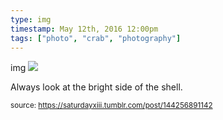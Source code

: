 ```yaml
---
type: img
timestamp: May 12th, 2016 12:00pm
tags: ["photo", "crab", "photography"]
---
```

img
<img src="https://saturdayxiii.github.io/media/144256891142.jpg"/>

Always look at the bright side of the shell.
 
      
      
      
      
      
  
<small>source: https://saturdayxiii.tumblr.com/post/144256891142</small>